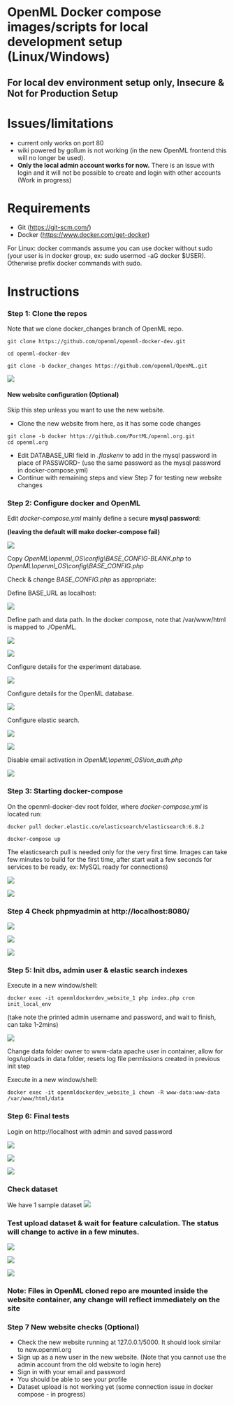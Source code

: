 # OpenML Docker compose images/scripts for local development setup (Linux/Windows)

## **For local dev environment setup only, Insecure & Not for Production Setup**


# Issues/limitations
- current only works on port 80
- wiki powered by gollum is not working (in the new OpenML frontend this will no longer be used).
- **Only the local admin account works for now.** There is an issue with login and it will not be possible to create and login with other accounts (Work in progress)


# Requirements

- Git (https://git-scm.com/)
- Docker (https://www.docker.com/get-docker)

For Linux: docker commands assume you can use docker without sudo (your user is in docker group, ex: sudo usermod -aG docker $USER). Otherwise prefix docker commands with sudo. 


# Instructions


### Step 1: Clone the repos

Note that we clone docker_changes branch of OpenML repo. 

```
git clone https://github.com/openml/openml-docker-dev.git

cd openml-docker-dev

git clone -b docker_changes https://github.com/openml/OpenML.git

```
![](images/2018-04-07-00-57-29.png)
####  New website configuration (Optional)
Skip this step unless you want to use the new website.

- Clone the new website from here, as it has some code changes
```
git clone -b docker https://github.com/PortML/openml.org.git
cd openml.org

```
- Edit DATABASE_URI field in *.flaskenv* to add in the mysql password in place of PASSWORD-
  (use the same password as the mysql password in docker-compose.yml)
- Continue with remaining steps and view Step 7 for testing
new website changes



### Step 2: Configure docker and OpenML

Edit *docker-compose.yml* mainly define a secure **mysql password**:

**(leaving the default will make docker-compose fail)**

![](images/passwordsql.PNG)


Copy *OpenML\openml_OS\config\BASE_CONFIG-BLANK.php* to *OpenML\openml_OS\config\BASE_CONFIG.php*

Check & change *BASE_CONFIG.php* as appropriate:

Define BASE_URL as localhost:

![](images/2018-04-07-01-01-52.png)

Define path and data path. In the docker compose, note that /var/www/html is mapped to ./OpenML.

![](images/2018-04-07-01-02-07.png)

![](images/datapath.PNG)

Configure details for the experiment database.

![](images/pass1.PNG)

Configure details for the OpenML database.

![](images/pass2.PNG)

Configure elastic search.

![](images/2018-04-07-01-03-52.png)

![](images/2018-04-07-01-04-02.png)

Disable email activation in *OpenML\openml_OS\ion_auth.php*

![](images/2018-04-07-01-07-21.png)




### Step 3: Starting docker-compose

On the openml-docker-dev root folder, where *docker-compose.yml* is located run:

```
docker pull docker.elastic.co/elasticsearch/elasticsearch:6.8.2

docker-compose up
```
The elasticsearch pull is needed only for the very first time. Images can take few minutes to build for the first time, 
after start wait a few seconds for services to be ready, ex: MySQL ready for connections)

![](images/2018-04-07-01-11-21.png)

![](images/2018-04-07-01-12-43.png)

### Step 4 Check phpmyadmin at http://localhost:8080/

![](images/2018-04-07-01-13-38.png)

![](images/2018-04-07-01-13-50.png)

![](images/2018-04-07-01-14-02.png)


### Step 5: Init dbs, admin user & elastic search indexes

Execute in a new window/shell: 

```
docker exec -it openmldockerdev_website_1 php index.php cron init_local_env
```

(take note the printed admin username and password, and wait to finish, can take 1-2mins)

![](images/localdb.PNG)



Change data folder owner to www-data apache user in container, allow for logs/uploads in data folder, resets log file permissions created in previous init step

Execute in a new window/shell:
```
docker exec -it openmldockerdev_website_1 chown -R www-data:www-data /var/www/html/data
```



###  Step 6: Final tests

Login on http://localhost with admin and saved password

![](images/admin.PNG)

![](images/2018-04-07-01-18-32.png)

![](images/2018-04-07-01-18-37.png)

### Check dataset 
We have 1 sample dataset
![](images/ds1.PNG)

### Test upload dataset & wait for feature calculation. The status will change to active in a few minutes.
![](images/2018-04-07-01-18-59.png)

![](images/2018-04-07-01-19-05.png)

![](images/upload2.PNG)

### Note: Files in OpenML cloned repo are mounted inside the website container, any change will reflect immediately on the site

### Step 7 New website checks (Optional)
- Check the new website running at 127.0.0.1/5000. It should look similar to new.openml.org
- Sign up as a new user in the new website. (Note that you cannot use the admin account from the old website to login here)
- Sign in with your email and password
- You should be able to see your profile
- Dataset upload is not working yet (some connection issue in docker compose - in progress)
